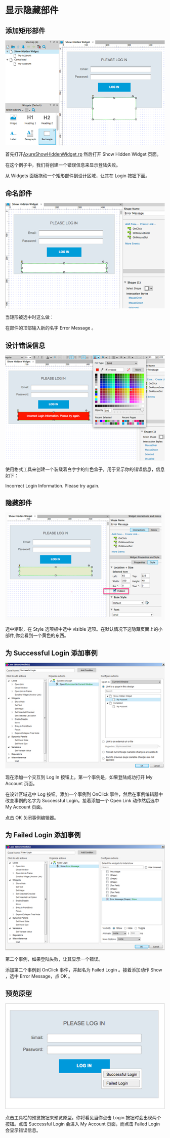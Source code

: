 # 显示隐藏部件

## 添加矩形部件

![image](images/showhiddenwidget1.png)

首先打开[AxureShowHiddenWidget.rp](/downloads/AxureShowHiddenWidget.rp) 然后打开 Show Hidden Widget 页面。

在这个例子中，我们将创建一个错误信息来显示登陆失败。

从 Widgets 面板拖动一个矩形部件到设计区域，让其在 Login 按钮下面。

## 命名部件

![image](images/showhiddenwidget2.png)

当矩形被选中时这么做：

在部件的顶部输入新的名字 Error Message 。

## 设计错误信息

![image](images/showhiddenwidget3.png)

使用格式工具来创建一个装载着白字字的红色盒子，用于显示你的错误信息，信息如下：

Incorrect Login Information. Please try again.

## 隐藏部件

![image](images/showhiddenwidget4.png)

选中矩形，在 Style 选项板中选中 visible 选项。在默认情况下这隐藏页面上的小部件,你会看到一个黄色的东西。

## 为 Successful Login 添加事例

![image](images/showhiddenwidget5.png)

现在添加一个交互到 Log In 按钮上。第一个事例是，如果登陆成功打开 My Account 页面。
 
在设计区域选中 Log 按钮。添加一个事例到 OnClick 事件，然后在事例编辑器中改变事例的名字为 Successful Login。接着添加一个 Open Link 动作然后选中 My Account 页面。
 
点击 OK 关闭事例编辑器。

## 为 Failed Login 添加事例

![image](images/showhiddenwidget6.png)

第二个事例，如果登陆失败，让其显示一个错误。
 
添加第二个事例到 OnClick 事件，并起名为 Failed Login 。接着添加动作 Show ，选中 Error Message，点 OK 。

## 预览原型

![image](images/showhiddenwidget7.png)

点击工具栏的预览按钮来预览原型。你将看见当你点击 Login 按钮时会出现两个按钮。点击 Successful Login 会进入 My Account 页面，而点击 Failed Login 会显示错误信息。
